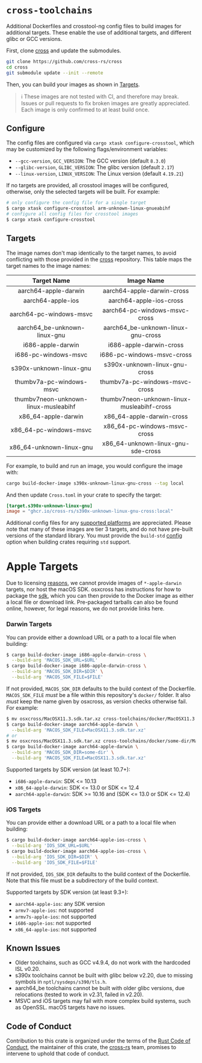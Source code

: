 # `cross-toolchains`

Additional Dockerfiles and crosstool-ng config files to build images for additional targets. These enable the use of additional targets, and different glibc or GCC versions.

First, clone [cross](https://github.com/cross-rs/cross) and update the submodules.

```bash
git clone https://github.com/cross-rs/cross
cd cross
git submodule update --init --remote
```

Then, you can build your images as shown in [Targets](#targets).

> ℹ️ These images are not tested with CI, and therefore may break. Issues or pull requests to fix broken images are greatly appreciated. Each image is only confirmed to at least build once.

## Configure

The config files are configured via `cargo xtask configure-crosstool`, which may be customized by the following flags/environment variables:

- `--gcc-version`, `GCC_VERSION`: The GCC version (default `8.3.0`)
- `--glibc-version`, `GLIBC_VERSION`: The glibc version (default `2.17`)
- `--linux-version`, `LINUX_VERSION`: The Linux version (default `4.19.21`)

If no targets are provided, all crosstool images will be configured, otherwise, only the selected targets will be built. For example:

```bash
# only configure the config file for a single target
$ cargo xtask configure-crosstool arm-unknown-linux-gnueabihf
# configure all config files for crosstool images
$ cargo xtask configure-crosstool
```

## Targets

The image names don't map identically to the target names, to avoid conflicting with those provided in the [cross](https://github.com/cross-rs/cross) repository. This table maps the target names to the image names:

| Target Name                           | Image Name                                  |
|:-------------------------------------:|:-------------------------------------------:|
| aarch64-apple-darwin                  | aarch64-apple-darwin-cross                  |
| aarch64-apple-ios                     | aarch64-apple-ios-cross                     |
| aarch64-pc-windows-msvc               | aarch64-pc-windows-msvc-cross               |
| aarch64_be-unknown-linux-gnu          | aarch64_be-unknown-linux-gnu-cross          |
| i686-apple-darwin                     | i686-apple-darwin-cross                     |
| i686-pc-windows-msvc                  | i686-pc-windows-msvc-cross                  |
| s390x-unknown-linux-gnu               | s390x-unknown-linux-gnu-cross               |
| thumbv7a-pc-windows-msvc              | thumbv7a-pc-windows-msvc-cross              |
| thumbv7neon-unknown-linux-musleabihf  | thumbv7neon-unknown-linux-musleabihf-cross  |
| x86_64-apple-darwin                   | x86_64-apple-darwin-cross                   |
| x86_64-pc-windows-msvc                | x86_64-pc-windows-msvc-cross                |
| x86_64-unknown-linux-gnu              | x86_64-unknown-linux-gnu-sde-cross          |

For example, to build and run an image, you would configure the image with:

```bash
cargo build-docker-image s390x-unknown-linux-gnu-cross --tag local
```

And then update `Cross.toml` in your crate to specify the target:

```toml
[target.s390x-unknown-linux-gnu]
image = "ghcr.io/cross-rs/s390x-unknown-linux-gnu-cross:local"
```

Additional config files for any [supported platforms](https://doc.rust-lang.org/rustc/platform-support.html) are appreciated. Please note that many of these images are tier 3 targets, and do not have pre-built versions of the standard library. You must provide the `build-std` [config](https://github.com/cross-rs/cross/wiki/Configuration) option when building crates requiring `std` support.

# Apple Targets

Due to licensing [reasons](https://www.apple.com/legal/sla/docs/xcode.pdf), we cannot provide images of `*-apple-darwin` targets, nor host the macOS SDK. osxcross has instructions for how to package the [sdk](https://github.com/tpoechtrager/osxcross#packaging-the-sdk), which you can then provide to the Docker image as either a local file or download link. Pre-packaged tarballs can also be found online, however, for legal reasons, we do not provide links here.

### Darwin Targets

You can provide either a download URL or a path to a local file when building:

```bash
$ cargo build-docker-image i686-apple-darwin-cross \
  --build-arg 'MACOS_SDK_URL=$URL'
$ cargo build-docker-image i686-apple-darwin-cross \
  --build-arg 'MACOS_SDK_DIR=$DIR' \
  --build-arg 'MACOS_SDK_FILE=$FILE'
```

If not provided, `MACOS_SDK_DIR` defaults to the build context of the Dockerfile. `MACOS_SDK_FILE` *must* be a file within this repository's `docker/` folder. It also *must* keep the name given by osxcross, as version checks otherwise fail. For example:

```bash
$ mv osxcross/MacOSX11.3.sdk.tar.xz cross-toolchains/docker/MacOSX11.3.sdk.tar.xz
$ cargo build-docker-image aarch64-apple-darwin \
  --build-arg 'MACOS_SDK_FILE=MacOSX11.3.sdk.tar.xz'
# or
$ mv osxcross/MacOSX11.3.sdk.tar.xz cross-toolchains/docker/some-dir/MacOSX11.3.sdk.tar.xz
$ cargo build-docker-image aarch64-apple-darwin \
  --build-arg 'MACOS_SDK_DIR=some-dir' \
  --build-arg 'MACOS_SDK_FILE=MacOSX11.3.sdk.tar.xz'
```

Supported targets by SDK version (at least 10.7+):
- `i686-apple-darwin`: SDK <= 10.13
- `x86_64-apple-darwin`: SDK <= 13.0 or SDK <= 12.4
- `aarch64-apple-darwin`: SDK >= 10.16 and (SDK <= 13.0 or SDK <= 12.4)

### iOS Targets

You can provide either a download URL or a path to a local file when building:

```bash
$ cargo build-docker-image aarch64-apple-ios-cross \
  --build-arg 'IOS_SDK_URL=$URL'
$ cargo build-docker-image aarch64-apple-ios-cross \
  --build-arg 'IOS_SDK_DIR=$DIR' \
  --build-arg 'IOS_SDK_FILE=$FILE'
```

If not provided, `IOS_SDK_DIR` defaults to the build context of the Dockerfile. Note that this file must be a subdirectory of the build context.

Supported targets by SDK version (at least 9.3+):
- `aarch64-apple-ios`: any SDK version
- `armv7-apple-ios`: not supported
- `armv7s-apple-ios`: not supported
- `i686-apple-ios`: not supported
- `x86_64-apple-ios`: not supported

## Known Issues

- Older toolchains, such as GCC v4.9.4, do not work with the hardcoded ISL v0.20.
- s390x toolchains cannot be built with glibc below v2.20, due to missing symbols in `nptl/sysdeps/s390/tls.h`.
- aarch64_be toolchains cannot be built with older glibc versions, due relocations (tested to work in v2.31, failed in v2.20).
- MSVC and iOS targets may fail with more complex build systems, such as OpenSSL. macOS targets have no issues.

## Code of Conduct

Contribution to this crate is organized under the terms of the [Rust Code of
Conduct][CoC], the maintainer of this crate, the [cross-rs] team, promises
to intervene to uphold that code of conduct.

[CoC]: CODE_OF_CONDUCT.md
[cross-rs]: https://github.com/cross-rs
[Matrix room]: https://matrix.to/#/#cross-rs:matrix.org
